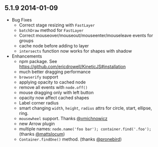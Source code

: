 ## 5.1.9 2014-01-09
   * Bug Fixes
      * Correct stage resizing with `FastLayer`
      * `batchDraw` method for `FastLayer`
      * Correct mouseover/mouseout/mouseenter/mouseleave events for groups
      * cache node before adding to layer
      * `intersects` function now works for shapes with shadow
   * Enhancements
      * npm package. See https://github.com/ericdrowell/KineticJS#installation
      * much better dragging performance
      * `browserify` support
      * applying opacity to cached node
      * remove all events with `node.off()`
      * mouse dragging only with left button
      * opacity now affect cached shapes
      * Label corner radius
      * smart changing `width`, `height`, `radius` attrs for circle, start, ellipse, ring.
      * `mousewheel` support. Thanks [@vmichnowicz](https://github.com/vmichnowicz)
      * new Arrow plugin
      * multiple names: `node.name('foo bar'); container.find('.foo');` (thanks [@mattslocum](https://github.com/mattslocum))
      * `Container.findOne()` method. (thanks [@pronebird](https://github.com/pronebird))